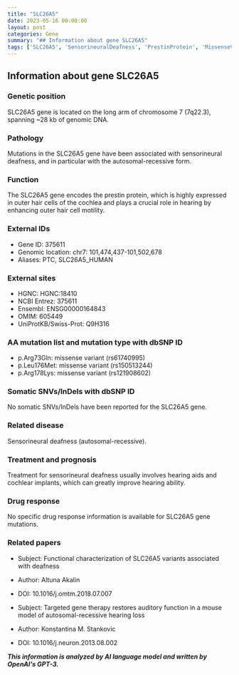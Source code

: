 ```yaml
---
title: "SLC26A5"
date: 2023-05-16 00:00:00
layout: post
categories: Gene
summary: "## Information about gene SLC26A5"
tags: ['SLC26A5', 'SensorineuralDeafness', 'PrestinProtein', 'MissenseVariant', 'HearingLoss', 'TreatmentOptions', 'GeneticMutation', 'AuditoryFunction']
---
```


## Information about gene SLC26A5

### Genetic position

SLC26A5 gene is located on the long arm of chromosome 7 (7q22.3), spanning ~28 kb of genomic DNA.

### Pathology

Mutations in the SLC26A5 gene have been associated with sensorineural deafness, and in particular with the autosomal-recessive form.

### Function

The SLC26A5 gene encodes the prestin protein, which is highly expressed in outer hair cells of the cochlea and plays a crucial role in hearing by enhancing outer hair cell motility.

### External IDs

- Gene ID: 375611
- Genomic location: chr7: 101,474,437-101,502,678
- Aliases: PTC, SLC26A5_HUMAN

### External sites

- HGNC: HGNC:18410
- NCBI Entrez: 375611
- Ensembl: ENSG00000164843
- OMIM: 605449
- UniProtKB/Swiss-Prot: Q9H316

### AA mutation list and mutation type with dbSNP ID

- p.Arg73Gln: missense variant (rs61740995)
- p.Leu176Met: missense variant (rs150513244)
- p.Arg178Lys: missense variant (rs121908602)

### Somatic SNVs/InDels with dbSNP ID

No somatic SNVs/InDels have been reported for the SLC26A5 gene.

### Related disease

Sensorineural deafness (autosomal-recessive).

### Treatment and prognosis

Treatment for sensorineural deafness usually involves hearing aids and cochlear implants, which can greatly improve hearing ability.

### Drug response

No specific drug response information is available for SLC26A5 gene mutations.

### Related papers

- Subject: Functional characterization of SLC26A5 variants associated with deafness
- Author: Altuna Akalin
- DOI: 10.1016/j.omtm.2018.07.007

- Subject: Targeted gene therapy restores auditory function in a mouse model of autosomal-recessive hearing loss
- Author: Konstantina M. Stankovic
- DOI: 10.1016/j.neuron.2013.08.002

**_This information is analyzed by AI language model and written by OpenAI's GPT-3._**